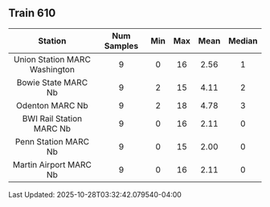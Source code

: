 ## Train 610

| Station | Num Samples | Min | Max | Mean | Median |
| :-----: | :---------: | :-: | :-: | :--: | :----: |
| Union Station MARC Washington | 9 | 0 | 16 | 2.56 | 1 |
| Bowie State MARC Nb | 9 | 2 | 15 | 4.11 | 2 |
| Odenton MARC Nb | 9 | 2 | 18 | 4.78 | 3 |
| BWI Rail Station MARC Nb | 9 | 0 | 16 | 2.11 | 0 |
| Penn Station MARC Nb | 9 | 0 | 15 | 2.00 | 0 |
| Martin Airport MARC Nb | 9 | 0 | 16 | 2.11 | 0 |


Last Updated: 2025-10-28T03:32:42.079540-04:00